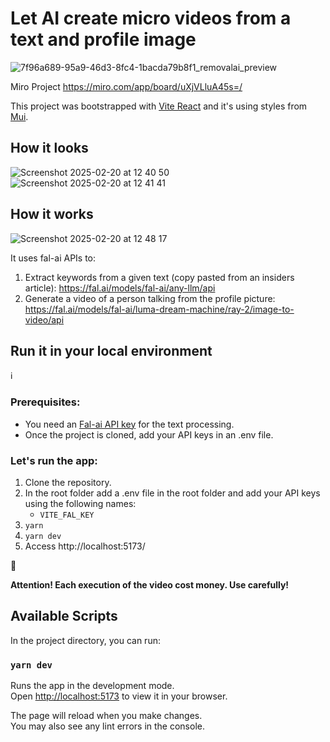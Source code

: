 # Let AI create micro videos from a text and profile image

![7f96a689-95a9-46d3-8fc4-1bacda79b8f1_removalai_preview](https://github.com/user-attachments/assets/020701ee-78e9-4d40-9435-6391f2ab68f1)

Miro Project
https://miro.com/app/board/uXjVLluA45s=/

This project was bootstrapped with [Vite React](https://vite.dev/guide/) and it's using styles from [Mui](https://mui.com/material-ui/getting-started/).

## How it looks
![Screenshot 2025-02-20 at 12 40 50](https://github.com/user-attachments/assets/ccd95835-fccb-475f-9622-1db34b4e7915)
![Screenshot 2025-02-20 at 12 41 41](https://github.com/user-attachments/assets/e452f478-04c0-4829-aa62-9ef06a4627c7)


## How it works
![Screenshot 2025-02-20 at 12 48 17](https://github.com/user-attachments/assets/5f7dda14-63b1-4af0-98e0-fdb5894b8ba3)

It uses fal-ai APIs to:
1. Extract keywords from a given text (copy pasted from an insiders article): https://fal.ai/models/fal-ai/any-llm/api
2. Generate a video of a person talking from the profile picture: https://fal.ai/models/fal-ai/luma-dream-machine/ray-2/image-to-video/api

## Run it in your local environment

:information_source:

### Prerequisites:

- You need an [Fal-ai API key](https://docs.fal.ai/guides/generating-videos-from-image) for the text processing.
- Once the project is cloned, add your API keys in an .env file.

### Let's run the app:

1. Clone the repository.
2. In the root folder add a .env file in the root folder and add your API keys using the following names:
   - `VITE_FAL_KEY`
3. `yarn`
4. `yarn dev`
5. Access http://localhost:5173/

:rotating_light:

**Attention! Each execution of the video cost money. Use carefully!**

## Available Scripts

In the project directory, you can run:

### `yarn dev`

Runs the app in the development mode.\
Open [http://localhost:5173](http://localhost:5173) to view it in your browser.

The page will reload when you make changes.\
You may also see any lint errors in the console.
